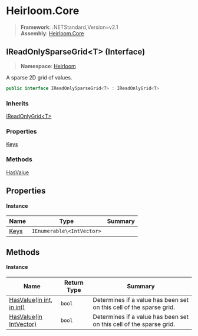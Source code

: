 # Heirloom.Core

> **Framework**: .NETStandard,Version=v2.1  
> **Assembly**: [Heirloom.Core][0]

## IReadOnlySparseGrid\<T> (Interface)

> **Namespace**: [Heirloom][0]

A sparse 2D grid of values.

```cs
public interface IReadOnlySparseGrid<T> : IReadOnlyGrid<T>
```

### Inherits

[IReadOnlyGrid\<T>][1]

### Properties

[Keys][2]

### Methods

[HasValue][3]

## Properties

#### Instance

| Name      | Type                      | Summary |
|-----------|---------------------------|---------|
| [Keys][2] | `IEnumerable\<IntVector>` |         |

## Methods

#### Instance

| Name                          | Return Type | Summary                                                             |
|-------------------------------|-------------|---------------------------------------------------------------------|
| [HasValue(in int, in int)][3] | `bool`      | Determines if a value has been set on this cell of the sparse grid. |
| [HasValue(in IntVector)][3]   | `bool`      | Determines if a value has been set on this cell of the sparse grid. |

[0]: ../../Heirloom.Core.md
[1]: IReadOnlyGrid[T].md
[2]: IReadOnlySparseGrid[T]/Keys.md
[3]: IReadOnlySparseGrid[T]/HasValue.md

